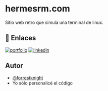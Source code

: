 # hermesrm.com

Sitio web retro que simula una terminal de linux.



## 🔗 Enlaces
[![portfolio](https://img.shields.io/badge/my_portfolio-000?style=for-the-badge&logo=ko-fi&logoColor=white)](https://hermesrm.com/)
[![linkedin](https://img.shields.io/badge/linkedin-0A66C2?style=for-the-badge&logo=linkedin&logoColor=white)](https://www.linkedin.com/in/hermesrm/)



## Autor

- [@forrestknight](https://github.com/forrestknight/)
- Yo sólo personalicé el código